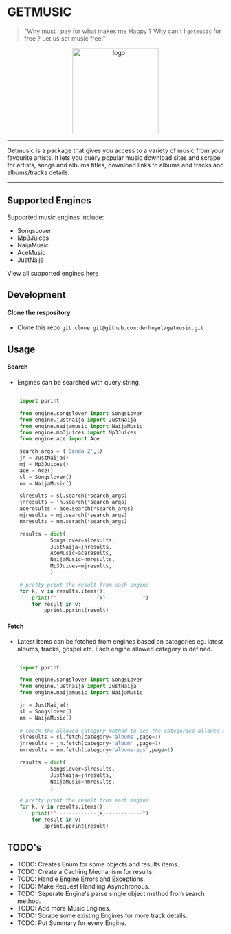 # GETMUSIC 
>"Why must I pay for what makes me Happy ? Why can't I `getmusic` for free ? Let us set music free."
<p align="center"><img width="200" src="https://github.com/derhnyel/getmusic/blob/build-engine/assets/logo.jpg?raw=true" alt="logo">
</p>
<hr>
Getmusic is a package that gives you access to a variety of music from your favourite artists. It lets you query popular music download sites and scrape for artists, songs and albums titles, download links to albums and tracks and albums/tracks details.
<hr>

## Supported Engines

Supported music engines include:
- SongsLover
- Mp3Juices
- NaijaMusic
- AceMusic
- JustNaija

View all supported engines [here](https://github.com/derhnyel/getmusic/blob/build-engine/docs/supported_engines.md?raw=true)

## Development

#### Clone the respository

- Clone this repo `git clone git@github.com:derhnyel/getmusic.git`

## Usage

#### Search

- Engines can be searched with query string.

```python

    import pprint

    from engine.songslover import SongsLover 
    from engine.justnaija import JustNaija
    from engine.naijamusic import NaijaMusic
    from engine.mp3juices import Mp3Juices
    from engine.ace import Ace

    search_args = ('Donda 2',1)
    jn = JustNaija()
    mj = Mp3Juices()
    ace = Ace() 
    sl = Songslover()
    nm = NaijaMusic()

    slresults = sl.search(*search_args)
    jnresults = jn.search(*search_args)
    aceresults = ace.search(*search_args)
    mjresults = mj.search(*search_args)
    nmresults = nm.serach(*search_args)

    results = dict(
              Songslover=slresults,
              JustNaija=jnresults,
              AceMusic=aceresults,
              NaijaMusic=nmresults,
              Mp3Juices=mjresults,
              )

    # pretty print the result from each engine
    for k, v in results.items():
        print(f"-------------{k}------------")
        for result in v:
            pprint.pprint(result)
```

#### Fetch

- Latest Items can be fetched from engines based on categories eg. latest albums, tracks, gospel etc. Each engine allowed category is defined.

```python

    import pprint

    from engine.songslover import SongsLover 
    from engine.justnaija import JustNaija
    from engine.naijamusic import NaijaMusic

    jn = JustNaija()
    sl = Songslover()
    nm = NaijaMusic()
    
    # check the allowed category method to see the categories allowed for each engine
    slresults = sl.fetch(category='albums',page=1)
    jnresults = jn.fetch(category='album' ,page=1)
    nmresults = nm.fetch(category='albums-eps',page=1)

    results = dict(
              Songslover=slresults,
              JustNaija=jnresults,
              NaijaMusic=nmresults,
              )

    # pretty print the result from each engine
    for k, v in results.items():
        print(f"-------------{k}------------")
        for result in v:
            pprint.pprint(result)
```


## TODO's
- TODO: Creates Enum for some objects and results items.
- TODO: Create a Caching Mechanism for results.
- TODO: Handle Engine Errors and Exceptions.
- TODO: Make Request Handling Asynchronous.
- TODO: Seperate Engine's parse single object method from search method.
- TODO: Add more Music Engines.
- TODO: Scrape some existing Engines for more track details. 
- TODO: Put Summary for every Engine.



